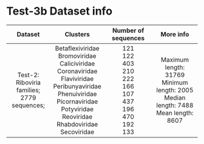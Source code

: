 # Test-3b Dataset info
| Dataset 	| Clusters 	| Number of sequences 	| More info 	|
|:---:	|:---:	|:---:	|:---:	|
| Test-2: <br>Riboviria families; <br>2779 sequences; 	| Betaflexiviridae  <br>Bromoviridae  <br>Caliciviridae  <br>Coronaviridae  <br>Flaviviridae  <br>Peribunyaviridae <br>Phenuiviridae  <br>Picornaviridae  <br>Potyviridae  <br>Reoviridae  <br>Rhabdoviridae  <br>Secoviridae 	| 121  <br>122  <br>403  <br>210  <br>222  <br>166  <br>107  <br>437  <br>196  <br>470  <br>192  <br>133 	| Maximum length: 31769  <br>Minimum length: 2005 <br>Median length: 7488 <br>Mean length: 8607 	|
